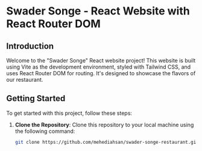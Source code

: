 # Swader Songe - React Website with React Router DOM

## Introduction

Welcome to the "Swader Songe" React website project! This website is built using Vite as the development environment, styled with Tailwind CSS, and uses React Router DOM for routing. It's designed to showcase the flavors of our restaurant.

## Getting Started

To get started with this project, follow these steps:

1. **Clone the Repository**: Clone this repository to your local machine using the following command:

   ```bash
   git clone https://github.com/mehediahsan/swader-songe-restaurant.git